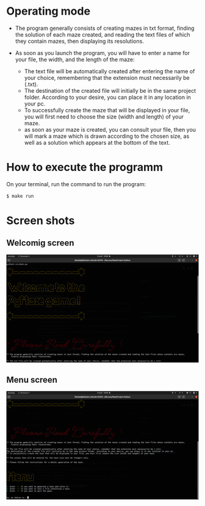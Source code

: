 # Operating mode

- The program generally consists of creating mazes in txt format, finding the solution of each maze created, and reading the text files of which they contain mazes, then displaying its resolutions.

- As soon as you launch the program, you will have to enter a name for your file, the width, and the length of the maze:
   * The text file will be automatically created after entering the name of your choice, remembering that the extension must necessarily be (.txt).
   * The destination of the created file will initially be in the same project folder. According to your desire, you can place it in any location in your pc.
   * To successfully create the maze that will be displayed in your file, you will first need to choose the size (width and length) of your maze.
   * as soon as your maze is created, you can consult your file, then you will mark a maze which is drawn according to the chosen size, as well as a solution which appears at the bottom of the text.

# How to execute the programm
On your terminal, run the command to run the program:

``` bash
$ make run
```

# Screen shots
## Welcomig screen
<img src="./images/welcoming.png" alt="drawing" width="1000"/>

## Menu screen
<img src="./images/menu.png" alt="drawing" width="1000"/>

